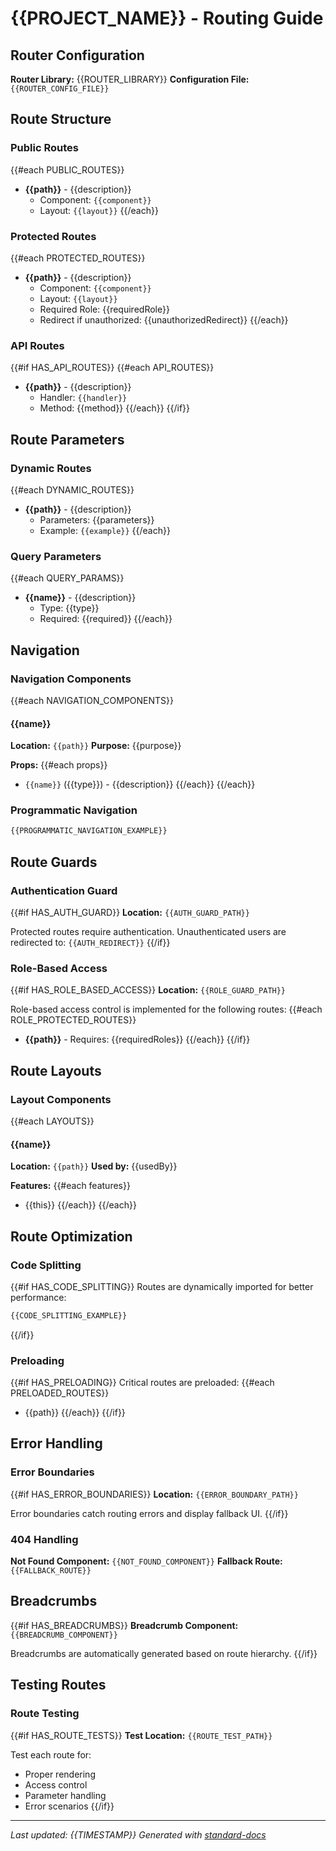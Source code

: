 # {{PROJECT_NAME}} - Routing Guide

## Router Configuration
**Router Library:** {{ROUTER_LIBRARY}}
**Configuration File:** `{{ROUTER_CONFIG_FILE}}`

## Route Structure

### Public Routes
{{#each PUBLIC_ROUTES}}
- **{{path}}** - {{description}}
  - Component: `{{component}}`
  - Layout: `{{layout}}`
{{/each}}

### Protected Routes
{{#each PROTECTED_ROUTES}}
- **{{path}}** - {{description}}
  - Component: `{{component}}`
  - Layout: `{{layout}}`
  - Required Role: {{requiredRole}}
  - Redirect if unauthorized: {{unauthorizedRedirect}}
{{/each}}

### API Routes
{{#if HAS_API_ROUTES}}
{{#each API_ROUTES}}
- **{{path}}** - {{description}}
  - Handler: `{{handler}}`
  - Method: {{method}}
{{/each}}
{{/if}}

## Route Parameters

### Dynamic Routes
{{#each DYNAMIC_ROUTES}}
- **{{path}}** - {{description}}
  - Parameters: {{parameters}}
  - Example: `{{example}}`
{{/each}}

### Query Parameters
{{#each QUERY_PARAMS}}
- **{{name}}** - {{description}}
  - Type: {{type}}
  - Required: {{required}}
{{/each}}

## Navigation

### Navigation Components
{{#each NAVIGATION_COMPONENTS}}
#### {{name}}
**Location:** `{{path}}`
**Purpose:** {{purpose}}

**Props:**
{{#each props}}
- `{{name}}` ({{type}}) - {{description}}
{{/each}}
{{/each}}

### Programmatic Navigation
```jsx
{{PROGRAMMATIC_NAVIGATION_EXAMPLE}}
```

## Route Guards

### Authentication Guard
{{#if HAS_AUTH_GUARD}}
**Location:** `{{AUTH_GUARD_PATH}}`

Protected routes require authentication. Unauthenticated users are redirected to: `{{AUTH_REDIRECT}}`
{{/if}}

### Role-Based Access
{{#if HAS_ROLE_BASED_ACCESS}}
**Location:** `{{ROLE_GUARD_PATH}}`

Role-based access control is implemented for the following routes:
{{#each ROLE_PROTECTED_ROUTES}}
- **{{path}}** - Requires: {{requiredRoles}}
{{/each}}
{{/if}}

## Route Layouts

### Layout Components
{{#each LAYOUTS}}
#### {{name}}
**Location:** `{{path}}`
**Used by:** {{usedBy}}

**Features:**
{{#each features}}
- {{this}}
{{/each}}
{{/each}}

## Route Optimization

### Code Splitting
{{#if HAS_CODE_SPLITTING}}
Routes are dynamically imported for better performance:

```jsx
{{CODE_SPLITTING_EXAMPLE}}
```
{{/if}}

### Preloading
{{#if HAS_PRELOADING}}
Critical routes are preloaded:
{{#each PRELOADED_ROUTES}}
- {{path}}
{{/each}}
{{/if}}

## Error Handling

### Error Boundaries
{{#if HAS_ERROR_BOUNDARIES}}
**Location:** `{{ERROR_BOUNDARY_PATH}}`

Error boundaries catch routing errors and display fallback UI.
{{/if}}

### 404 Handling
**Not Found Component:** `{{NOT_FOUND_COMPONENT}}`
**Fallback Route:** `{{FALLBACK_ROUTE}}`

## Breadcrumbs
{{#if HAS_BREADCRUMBS}}
**Breadcrumb Component:** `{{BREADCRUMB_COMPONENT}}`

Breadcrumbs are automatically generated based on route hierarchy.
{{/if}}

## Testing Routes

### Route Testing
{{#if HAS_ROUTE_TESTS}}
**Test Location:** `{{ROUTE_TEST_PATH}}`

Test each route for:
- Proper rendering
- Access control
- Parameter handling
- Error scenarios
{{/if}}

---
*Last updated: {{TIMESTAMP}}*
*Generated with [standard-docs](https://github.com/johnplummer/standard-docs)*